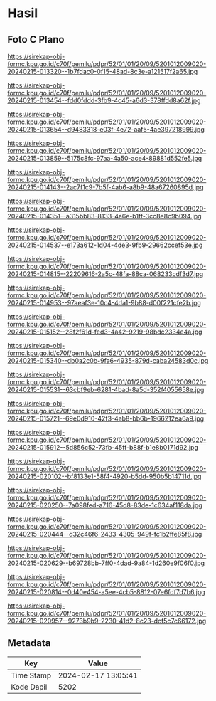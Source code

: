 # Hasil

## Foto C Plano

https://sirekap-obj-formc.kpu.go.id/c70f/pemilu/pdpr/52/01/01/20/09/5201012009020-20240215-013320--1b7fdac0-0f15-48ad-8c3e-a121517f2a65.jpg

https://sirekap-obj-formc.kpu.go.id/c70f/pemilu/pdpr/52/01/01/20/09/5201012009020-20240215-013454--fdd0fddd-3fb9-4c45-a6d3-378ffdd8a62f.jpg

https://sirekap-obj-formc.kpu.go.id/c70f/pemilu/pdpr/52/01/01/20/09/5201012009020-20240215-013654--d9483318-e03f-4e72-aaf5-4ae397218999.jpg

https://sirekap-obj-formc.kpu.go.id/c70f/pemilu/pdpr/52/01/01/20/09/5201012009020-20240215-013859--5175c8fc-97aa-4a50-ace4-89881d552fe5.jpg

https://sirekap-obj-formc.kpu.go.id/c70f/pemilu/pdpr/52/01/01/20/09/5201012009020-20240215-014143--2ac7f1c9-7b5f-4ab6-a8b9-48a67260895d.jpg

https://sirekap-obj-formc.kpu.go.id/c70f/pemilu/pdpr/52/01/01/20/09/5201012009020-20240215-014351--a315bb83-8133-4a6e-b1ff-3cc8e8c9b094.jpg

https://sirekap-obj-formc.kpu.go.id/c70f/pemilu/pdpr/52/01/01/20/09/5201012009020-20240215-014537--e173a612-1d04-4de3-9fb9-29662ccef53e.jpg

https://sirekap-obj-formc.kpu.go.id/c70f/pemilu/pdpr/52/01/01/20/09/5201012009020-20240215-014815--22209616-2a5c-48fa-88ca-068233cdf3d7.jpg

https://sirekap-obj-formc.kpu.go.id/c70f/pemilu/pdpr/52/01/01/20/09/5201012009020-20240215-014953--97aeaf3e-10c4-4da1-9b88-d00f221cfe2b.jpg

https://sirekap-obj-formc.kpu.go.id/c70f/pemilu/pdpr/52/01/01/20/09/5201012009020-20240215-015152--28f2f61d-fed3-4a42-9219-98bdc2334e4a.jpg

https://sirekap-obj-formc.kpu.go.id/c70f/pemilu/pdpr/52/01/01/20/09/5201012009020-20240215-015340--db0a2c0b-9fa6-4935-879d-caba24583d0c.jpg

https://sirekap-obj-formc.kpu.go.id/c70f/pemilu/pdpr/52/01/01/20/09/5201012009020-20240215-015531--63cbf9eb-6281-4bad-8a5d-352f4055658e.jpg

https://sirekap-obj-formc.kpu.go.id/c70f/pemilu/pdpr/52/01/01/20/09/5201012009020-20240215-015721--69e0d910-42f3-4ab8-bb6b-1966212ea6a9.jpg

https://sirekap-obj-formc.kpu.go.id/c70f/pemilu/pdpr/52/01/01/20/09/5201012009020-20240215-015912--5d856c52-73fb-45ff-b88f-b1e8b0171d92.jpg

https://sirekap-obj-formc.kpu.go.id/c70f/pemilu/pdpr/52/01/01/20/09/5201012009020-20240215-020102--bf8133e1-58f4-4920-b5dd-950b5b14711d.jpg

https://sirekap-obj-formc.kpu.go.id/c70f/pemilu/pdpr/52/01/01/20/09/5201012009020-20240215-020250--7a098fed-a716-45d8-83de-1c634af118da.jpg

https://sirekap-obj-formc.kpu.go.id/c70f/pemilu/pdpr/52/01/01/20/09/5201012009020-20240215-020444--d32c46f6-2433-4305-949f-fc1b2ffe85f8.jpg

https://sirekap-obj-formc.kpu.go.id/c70f/pemilu/pdpr/52/01/01/20/09/5201012009020-20240215-020629--b69728bb-7ff0-4dad-9a84-1d260e9f06f0.jpg

https://sirekap-obj-formc.kpu.go.id/c70f/pemilu/pdpr/52/01/01/20/09/5201012009020-20240215-020814--0d40e454-a5ee-4cb5-8812-07e6fdf7d7b6.jpg

https://sirekap-obj-formc.kpu.go.id/c70f/pemilu/pdpr/52/01/01/20/09/5201012009020-20240215-020957--9273b9b9-2230-41d2-8c23-dcf5c7c66172.jpg


## Metadata

| Key        | Value               |
| ---------- | ------------------- |
| Time Stamp | 2024-02-17 13:05:41 |
| Kode Dapil | 5202                |



